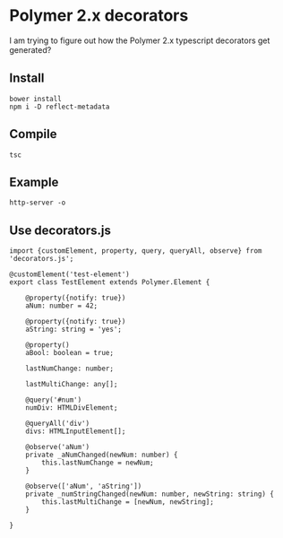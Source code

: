 # Polymer 2.x decorators

I am trying to figure out how the Polymer 2.x typescript decorators get generated?

## Install

    bower install
    npm i -D reflect-metadata

## Compile

    tsc

## Example

    http-server -o

## Use decorators.js

    import {customElement, property, query, queryAll, observe} from 'decorators.js';

    @customElement('test-element')
    export class TestElement extends Polymer.Element {

        @property({notify: true})
        aNum: number = 42;

        @property({notify: true})
        aString: string = 'yes';

        @property()
        aBool: boolean = true;

        lastNumChange: number;

        lastMultiChange: any[];

        @query('#num')
        numDiv: HTMLDivElement;

        @queryAll('div')
        divs: HTMLInputElement[];

        @observe('aNum')
        private _aNumChanged(newNum: number) {
            this.lastNumChange = newNum;
        }

        @observe(['aNum', 'aString'])
        private _numStringChanged(newNum: number, newString: string) {
            this.lastMultiChange = [newNum, newString];
        }

    }
